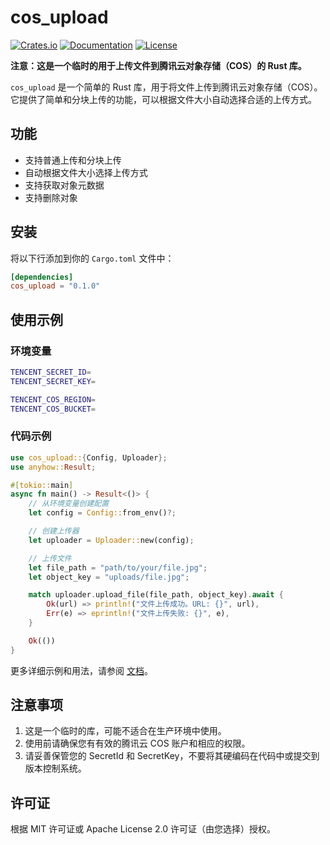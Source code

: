# cos_upload

[![Crates.io](https://img.shields.io/crates/v/cos_upload.svg)](https://crates.io/crates/cos_upload)
[![Documentation](https://docs.rs/cos_upload/badge.svg)](https://docs.rs/cos_upload)
[![License](https://img.shields.io/crates/l/cos_upload.svg)](https://github.com/YenHarvey/cos_upload)

**注意：这是一个临时的用于上传文件到腾讯云对象存储（COS）的 Rust 库。**

`cos_upload` 是一个简单的 Rust 库，用于将文件上传到腾讯云对象存储（COS）。它提供了简单和分块上传的功能，可以根据文件大小自动选择合适的上传方式。

## 功能

- 支持普通上传和分块上传
- 自动根据文件大小选择上传方式
- 支持获取对象元数据
- 支持删除对象

## 安装

将以下行添加到你的 `Cargo.toml` 文件中：

```toml
[dependencies]
cos_upload = "0.1.0"
```

## 使用示例

### 环境变量

```bash
TENCENT_SECRET_ID=
TENCENT_SECRET_KEY=

TENCENT_COS_REGION=
TENCENT_COS_BUCKET=
```

### 代码示例

```rust
use cos_upload::{Config, Uploader};
use anyhow::Result;

#[tokio::main]
async fn main() -> Result<()> {
    // 从环境变量创建配置
    let config = Config::from_env()?;

    // 创建上传器
    let uploader = Uploader::new(config);

    // 上传文件
    let file_path = "path/to/your/file.jpg";
    let object_key = "uploads/file.jpg";

    match uploader.upload_file(file_path, object_key).await {
        Ok(url) => println!("文件上传成功。URL: {}", url),
        Err(e) => eprintln!("文件上传失败: {}", e),
    }

    Ok(())
}
```

更多详细示例和用法，请参阅 [文档](https://docs.rs/cos_upload)。

## 注意事项

1. 这是一个临时的库，可能不适合在生产环境中使用。
2. 使用前请确保您有有效的腾讯云 COS 账户和相应的权限。
3. 请妥善保管您的 SecretId 和 SecretKey，不要将其硬编码在代码中或提交到版本控制系统。

## 许可证

根据 MIT 许可证或 Apache License 2.0 许可证（由您选择）授权。
